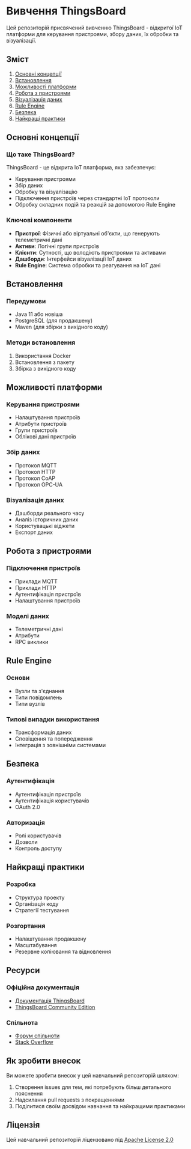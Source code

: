 # Вивчення ThingsBoard

Цей репозиторій присвячений вивченню ThingsBoard - відкритої IoT платформи для керування пристроями, збору даних, їх обробки та візуалізації.

## Зміст

1. [Основні концепції](#основні-концепції)
2. [Встановлення](#встановлення)
3. [Можливості платформи](#можливості-платформи)
4. [Робота з пристроями](#робота-з-пристроями)
5. [Візуалізація даних](#візуалізація-даних)
6. [Rule Engine](#rule-engine)
7. [Безпека](#безпека)
8. [Найкращі практики](#найкращі-практики)

## Основні концепції

### Що таке ThingsBoard?
ThingsBoard - це відкрита IoT платформа, яка забезпечує:
- Керування пристроями
- Збір даних
- Обробку та візуалізацію
- Підключення пристроїв через стандартні IoT протоколи
- Обробку складних подій та реакцій за допомогою Rule Engine

### Ключові компоненти
- **Пристрої**: Фізичні або віртуальні об'єкти, що генерують телеметричні дані
- **Активи**: Логічні групи пристроїв
- **Клієнти**: Сутності, що володіють пристроями та активами
- **Дашборди**: Інтерфейси візуалізації IoT даних
- **Rule Engine**: Система обробки та реагування на IoT дані

## Встановлення

### Передумови
- Java 11 або новіша
- PostgreSQL (для продакшену)
- Maven (для збірки з вихідного коду)

### Методи встановлення
1. Використання Docker
2. Встановлення з пакету
3. Збірка з вихідного коду

## Можливості платформи

### Керування пристроями
- Налаштування пристроїв
- Атрибути пристроїв
- Групи пристроїв
- Облікові дані пристроїв

### Збір даних
- Протокол MQTT
- Протокол HTTP
- Протокол CoAP
- Протокол OPC-UA

### Візуалізація даних
- Дашборди реального часу
- Аналіз історичних даних
- Користувацькі віджети
- Експорт даних

## Робота з пристроями

### Підключення пристроїв
- Приклади MQTT
- Приклади HTTP
- Аутентифікація пристроїв
- Налаштування пристроїв

### Моделі даних
- Телеметричні дані
- Атрибути
- RPC виклики

## Rule Engine

### Основи
- Вузли та з'єднання
- Типи повідомлень
- Типи вузлів

### Типові випадки використання
- Трансформація даних
- Сповіщення та попередження
- Інтеграція з зовнішніми системами

## Безпека

### Аутентифікація
- Аутентифікація пристроїв
- Аутентифікація користувачів
- OAuth 2.0

### Авторизація
- Ролі користувачів
- Дозволи
- Контроль доступу

## Найкращі практики

### Розробка
- Структура проекту
- Організація коду
- Стратегії тестування

### Розгортання
- Налаштування продакшену
- Масштабування
- Резервне копіювання та відновлення

## Ресурси

### Офіційна документація
- [Документація ThingsBoard](https://thingsboard.io/docs/)
- [ThingsBoard Community Edition](https://github.com/thingsboard/thingsboard)

### Спільнота
- [Форум спільноти](https://groups.google.com/forum/#!forum/thingsboard)
- [Stack Overflow](https://stackoverflow.com/questions/tagged/thingsboard)

## Як зробити внесок

Ви можете зробити внесок у цей навчальний репозиторій шляхом:
1. Створення issues для тем, які потребують більш детального пояснення
2. Надсилання pull requests з покращеннями
3. Поділитися своїм досвідом навчання та найкращими практиками

## Ліцензія

Цей навчальний репозиторій ліцензовано під [Apache License 2.0](LICENSE)
